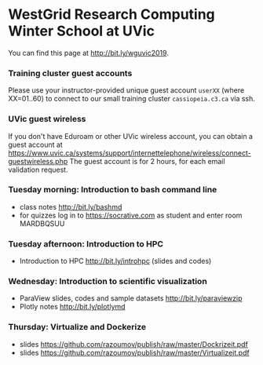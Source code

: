 # WestGrid Research Computing Winter School at UVic

You can find this page at http://bit.ly/wguvic2019.

### Training cluster guest accounts

Please use your instructor-provided unique guest account `userXX` (where XX=01..60) to connect to our
small training cluster `cassiopeia.c3.ca` via ssh.

### UVic guest wireless

If you don't have Eduroam or other UVic wireless account, you can obtain a guest account at
https://www.uvic.ca/systems/support/internettelephone/wireless/connect-guestwireless.php The guest
account is for 2 hours, for each email validation request.

### Tuesday morning: Introduction to bash command line

- class notes http://bit.ly/bashmd
- for quizzes log in to https://socrative.com as student and enter room MARDBQSUU

### Tuesday afternoon: Introduction to HPC

- Introduction to HPC http://bit.ly/introhpc (slides and codes)

### Wednesday: Introduction to scientific visualization

- ParaView slides, codes and sample datasets http://bit.ly/paraviewzip
- Plotly notes http://bit.ly/plotlymd

### Thursday: Virtualize and Dockerize
- slides https://github.com/razoumov/publish/raw/master/Dockrizeit.pdf
- slides https://github.com/razoumov/publish/raw/master/Virtualizeit.pdf

<!-- Friday -->
<!--   - Chape base language https://github.com/razoumov/publish/blob/master/01-base.md -->
<!--   - task parallelism in Chapel https://github.com/razoumov/publish/blob/master/02-task-parallelism.md -->
<!--   - data parallelism in Chapel https://github.com/razoumov/publish/blob/master/03-domain-parallelism.md -->
